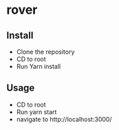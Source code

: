 # rover

## Install
 - Clone the repository
 - CD to root
 - Run Yarn install

## Usage
 - CD to root
 - Run yarn start
 - navigate to http://localhost:3000/
